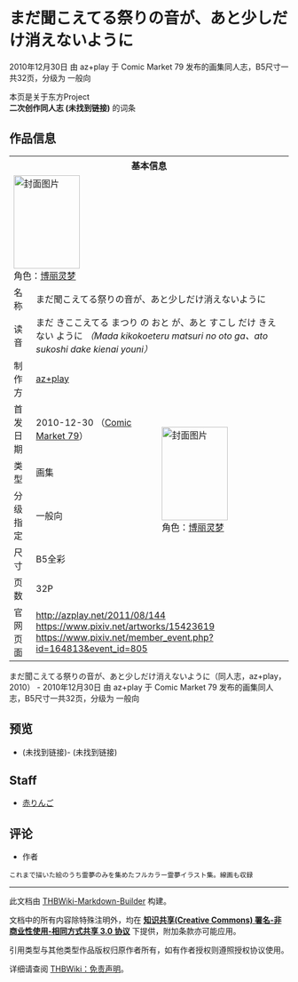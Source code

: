 # まだ聞こえてる祭りの音が、あと少しだけ消えないように

<!-- source html: G:\repos\THBWiki-Markdown-Builder\THBWikiMarkdown\Temp\main\b\b9\ns0%3A%E3%81%BE%E3%81%A0%E8%81%9E%E3%81%93%E3%81%88%E3%81%A6%E3%82%8B%E7%A5%AD%E3%82%8A%E3%81%AE%E9%9F%B3%E3%81%8C%E3%80%81%E3%81%82%E3%81%A8%E5%B0%91%E3%81%97%E3%81%A0%E3%81%91%E6%B6%88%E3%81%88%E3%81%AA%E3%81%84%E3%82%88%E3%81%86%E3%81%AB.html -->

2010年12月30日 由 az+play 于 Comic Market 79 发布的画集同人志，B5尺寸一共32页，分级为 一般向

本页是关于东方Project  
 **二次创作同人志 (未找到链接)** 的词条
## 作品信息

<table><tbody><tr><th colspan="3">基本信息</th></tr><tr><td class="cover-artwork-mobile" colspan="2"><a href="/%E6%96%87%E4%BB%B6:%E3%81%BE%E3%81%A0%E8%81%9E%E3%81%93%E3%81%88%E3%81%A6%E3%82%8B%E7%A5%AD%E3%82%8A%E3%81%AE%E9%9F%B3%E3%81%8C%E3%80%81%E3%81%82%E3%81%A8%E5%B0%91%E3%81%97%E3%81%A0%E3%81%91%E6%B6%88%E3%81%88%E3%81%AA%E3%81%84%E3%82%88%E3%81%86%E3%81%AB%E5%B0%81%E9%9D%A2.jpg" class="image" title="封面图片"><img alt="封面图片" src="https://upload.thwiki.cc/thumb/5/5b/%E3%81%BE%E3%81%A0%E8%81%9E%E3%81%93%E3%81%88%E3%81%A6%E3%82%8B%E7%A5%AD%E3%82%8A%E3%81%AE%E9%9F%B3%E3%81%8C%E3%80%81%E3%81%82%E3%81%A8%E5%B0%91%E3%81%97%E3%81%A0%E3%81%91%E6%B6%88%E3%81%88%E3%81%AA%E3%81%84%E3%82%88%E3%81%86%E3%81%AB%E5%B0%81%E9%9D%A2.jpg/119px-%E3%81%BE%E3%81%A0%E8%81%9E%E3%81%93%E3%81%88%E3%81%A6%E3%82%8B%E7%A5%AD%E3%82%8A%E3%81%AE%E9%9F%B3%E3%81%8C%E3%80%81%E3%81%82%E3%81%A8%E5%B0%91%E3%81%97%E3%81%A0%E3%81%91%E6%B6%88%E3%81%88%E3%81%AA%E3%81%84%E3%82%88%E3%81%86%E3%81%AB%E5%B0%81%E9%9D%A2.jpg" decoding="async" loading="lazy" width="119" height="168" srcset="https://upload.thwiki.cc/thumb/5/5b/%E3%81%BE%E3%81%A0%E8%81%9E%E3%81%93%E3%81%88%E3%81%A6%E3%82%8B%E7%A5%AD%E3%82%8A%E3%81%AE%E9%9F%B3%E3%81%8C%E3%80%81%E3%81%82%E3%81%A8%E5%B0%91%E3%81%97%E3%81%A0%E3%81%91%E6%B6%88%E3%81%88%E3%81%AA%E3%81%84%E3%82%88%E3%81%86%E3%81%AB%E5%B0%81%E9%9D%A2.jpg/178px-%E3%81%BE%E3%81%A0%E8%81%9E%E3%81%93%E3%81%88%E3%81%A6%E3%82%8B%E7%A5%AD%E3%82%8A%E3%81%AE%E9%9F%B3%E3%81%8C%E3%80%81%E3%81%82%E3%81%A8%E5%B0%91%E3%81%97%E3%81%A0%E3%81%91%E6%B6%88%E3%81%88%E3%81%AA%E3%81%84%E3%82%88%E3%81%86%E3%81%AB%E5%B0%81%E9%9D%A2.jpg 1.5x, https://upload.thwiki.cc/thumb/5/5b/%E3%81%BE%E3%81%A0%E8%81%9E%E3%81%93%E3%81%88%E3%81%A6%E3%82%8B%E7%A5%AD%E3%82%8A%E3%81%AE%E9%9F%B3%E3%81%8C%E3%80%81%E3%81%82%E3%81%A8%E5%B0%91%E3%81%97%E3%81%A0%E3%81%91%E6%B6%88%E3%81%88%E3%81%AA%E3%81%84%E3%82%88%E3%81%86%E3%81%AB%E5%B0%81%E9%9D%A2.jpg/238px-%E3%81%BE%E3%81%A0%E8%81%9E%E3%81%93%E3%81%88%E3%81%A6%E3%82%8B%E7%A5%AD%E3%82%8A%E3%81%AE%E9%9F%B3%E3%81%8C%E3%80%81%E3%81%82%E3%81%A8%E5%B0%91%E3%81%97%E3%81%A0%E3%81%91%E6%B6%88%E3%81%88%E3%81%AA%E3%81%84%E3%82%88%E3%81%86%E3%81%AB%E5%B0%81%E9%9D%A2.jpg 2x" data-file-width="637" data-file-height="900"></a><div class="cover-char">角色：<a href="./博丽灵梦.md" title="博丽灵梦">博丽灵梦</a></div></td>
</tr><tr><td class="label">名称</td><td colspan="2"> まだ聞こえてる祭りの音が、あと少しだけ消えないように </td></tr><tr><td class="label">读音</td><td colspan="2"> まだ きここえてる まつり の おと が、あと すこし だけ きえない ように <i>（Mada kikokoeteru matsuri no oto ga、ato sukoshi dake kienai youni）</i> </td></tr><tr><td class="label">制作方</td><td><a href="./az+play.md" title="az+play">az+play</a></td><td class="cover-artwork" rowspan="6" style="min-width:168px;"><a href="/%E6%96%87%E4%BB%B6:%E3%81%BE%E3%81%A0%E8%81%9E%E3%81%93%E3%81%88%E3%81%A6%E3%82%8B%E7%A5%AD%E3%82%8A%E3%81%AE%E9%9F%B3%E3%81%8C%E3%80%81%E3%81%82%E3%81%A8%E5%B0%91%E3%81%97%E3%81%A0%E3%81%91%E6%B6%88%E3%81%88%E3%81%AA%E3%81%84%E3%82%88%E3%81%86%E3%81%AB%E5%B0%81%E9%9D%A2.jpg" class="image" title="封面图片"><img alt="封面图片" src="https://upload.thwiki.cc/thumb/5/5b/%E3%81%BE%E3%81%A0%E8%81%9E%E3%81%93%E3%81%88%E3%81%A6%E3%82%8B%E7%A5%AD%E3%82%8A%E3%81%AE%E9%9F%B3%E3%81%8C%E3%80%81%E3%81%82%E3%81%A8%E5%B0%91%E3%81%97%E3%81%A0%E3%81%91%E6%B6%88%E3%81%88%E3%81%AA%E3%81%84%E3%82%88%E3%81%86%E3%81%AB%E5%B0%81%E9%9D%A2.jpg/119px-%E3%81%BE%E3%81%A0%E8%81%9E%E3%81%93%E3%81%88%E3%81%A6%E3%82%8B%E7%A5%AD%E3%82%8A%E3%81%AE%E9%9F%B3%E3%81%8C%E3%80%81%E3%81%82%E3%81%A8%E5%B0%91%E3%81%97%E3%81%A0%E3%81%91%E6%B6%88%E3%81%88%E3%81%AA%E3%81%84%E3%82%88%E3%81%86%E3%81%AB%E5%B0%81%E9%9D%A2.jpg" decoding="async" loading="lazy" width="119" height="168" srcset="https://upload.thwiki.cc/thumb/5/5b/%E3%81%BE%E3%81%A0%E8%81%9E%E3%81%93%E3%81%88%E3%81%A6%E3%82%8B%E7%A5%AD%E3%82%8A%E3%81%AE%E9%9F%B3%E3%81%8C%E3%80%81%E3%81%82%E3%81%A8%E5%B0%91%E3%81%97%E3%81%A0%E3%81%91%E6%B6%88%E3%81%88%E3%81%AA%E3%81%84%E3%82%88%E3%81%86%E3%81%AB%E5%B0%81%E9%9D%A2.jpg/178px-%E3%81%BE%E3%81%A0%E8%81%9E%E3%81%93%E3%81%88%E3%81%A6%E3%82%8B%E7%A5%AD%E3%82%8A%E3%81%AE%E9%9F%B3%E3%81%8C%E3%80%81%E3%81%82%E3%81%A8%E5%B0%91%E3%81%97%E3%81%A0%E3%81%91%E6%B6%88%E3%81%88%E3%81%AA%E3%81%84%E3%82%88%E3%81%86%E3%81%AB%E5%B0%81%E9%9D%A2.jpg 1.5x, https://upload.thwiki.cc/thumb/5/5b/%E3%81%BE%E3%81%A0%E8%81%9E%E3%81%93%E3%81%88%E3%81%A6%E3%82%8B%E7%A5%AD%E3%82%8A%E3%81%AE%E9%9F%B3%E3%81%8C%E3%80%81%E3%81%82%E3%81%A8%E5%B0%91%E3%81%97%E3%81%A0%E3%81%91%E6%B6%88%E3%81%88%E3%81%AA%E3%81%84%E3%82%88%E3%81%86%E3%81%AB%E5%B0%81%E9%9D%A2.jpg/238px-%E3%81%BE%E3%81%A0%E8%81%9E%E3%81%93%E3%81%88%E3%81%A6%E3%82%8B%E7%A5%AD%E3%82%8A%E3%81%AE%E9%9F%B3%E3%81%8C%E3%80%81%E3%81%82%E3%81%A8%E5%B0%91%E3%81%97%E3%81%A0%E3%81%91%E6%B6%88%E3%81%88%E3%81%AA%E3%81%84%E3%82%88%E3%81%86%E3%81%AB%E5%B0%81%E9%9D%A2.jpg 2x" data-file-width="637" data-file-height="900"></a><div class="cover-char">角色：<a href="./博丽灵梦.md" title="博丽灵梦">博丽灵梦</a></div></td>
</tr><tr><td class="label">首发日期</td><td>2010-12-30&#160;（<a href="/展会作品列表?e=Comic+Market%2379">Comic Market 79</a>）</td></tr><tr><td class="label">类型</td><td>画集</td></tr><tr><td class="label">分级指定</td><td>一般向</td></tr><tr><td class="label">尺寸</td><td>B5全彩</td></tr><tr><td class="label">页数</td><td>32P</td></tr>
<tr><td class="label">官网页面</td><td colspan="2"><a rel="nofollow" class="external free" href="http://azplay.net/2011/08/144">http://azplay.net/2011/08/144</a><br><a rel="nofollow" class="external free" href="https://www.pixiv.net/artworks/15423619">https://www.pixiv.net/artworks/15423619</a><br><a rel="nofollow" class="external free" href="https://www.pixiv.net/member_event.php?id=164813&amp;event_id=805">https://www.pixiv.net/member_event.php?id=164813&amp;event_id=805</a></td></tr></tbody></table>

まだ聞こえてる祭りの音が、あと少しだけ消えないように（同人志，az+play，2010） - 2010年12月30日 由 az+play 于 Comic Market 79 发布的画集同人志，B5尺寸一共32页，分级为 一般向
## 预览
-  (未找到链接)-  (未找到链接)

## Staff
- [赤りんご](./赤りんご.md)

## 评论
- 作者

```
これまで描いた絵のうち霊夢のみを集めたフルカラー霊夢イラスト集。線画も収録
```

  
  

  





---

此文档由 [THBWiki-Markdown-Builder](https://github.com/Delsin-Yu/THBWiki-Markdown-Builder) 构建。

文档中的所有内容除特殊注明外，均在 [**知识共享(Creative Commons) 署名-非商业性使用-相同方式共享 3.0 协议**](https://creativecommons.org/licenses/by-sa/3.0/deed.zh-hans) 下提供，附加条款亦可能应用。

引用类型与其他类型作品版权归原作者所有，如有作者授权则遵照授权协议使用。

详细请查阅 [THBWiki：免责声明](https://thbwiki.cc/THBWiki:%E5%85%8D%E8%B4%A3%E5%A3%B0%E6%98%8E)。

